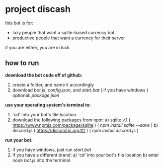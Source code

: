 # project discash

this bot is for:
  - lazy people that want a sqlite-based currency bot
  - productive people that want a currency for their server

if you are either, you are in luck

## how to run
**download the bot code off of github:**
  1. create a folder, and name it accordingly
  2. download *bot.js*, *config.json*, and *start.bat* ( if you have windows )
optional: *package.json*

**use your operating system's terminal to:**
  1. 'cd' into your bot's file location
  2. download the following packages from [npm](https://www.npmjs.com/):
    a) sqlite v.1 ( https://www.npmjs.com/package/sqlite )
      ( *npm install sqlite --save* )
    b) discord.js ( https://discord.js.org/#/ )
      ( *npm install discord.js* )

**run your bot:**
 1. if you have windows, just run *start.bat*
 2. if you have a different brand:
   a) 'cd' into your bot's file location
   b) enter *node bot.js* into the terminal
